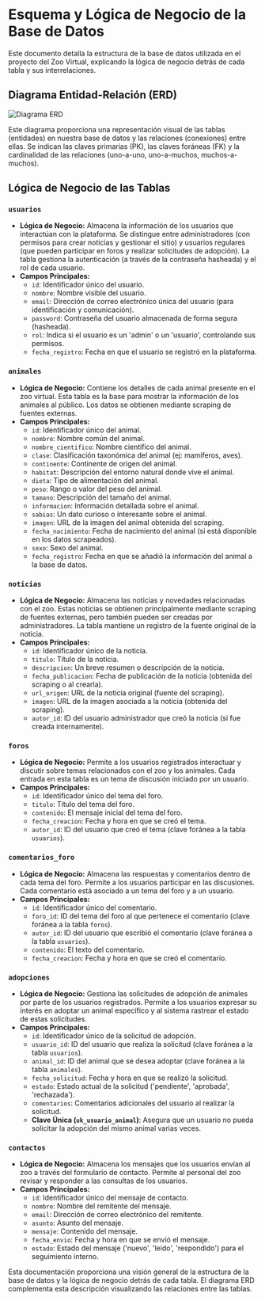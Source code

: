 # Esquema y Lógica de Negocio de la Base de Datos

Este documento detalla la estructura de la base de datos utilizada en el proyecto del Zoo Virtual, explicando la lógica de negocio detrás de cada tabla y sus interrelaciones.

## Diagrama Entidad-Relación (ERD)

![Diagrama ERD](../../frontend/public/img/DiagramaMYSQL.png)

Este diagrama proporciona una representación visual de las tablas (entidades) en nuestra base de datos y las relaciones (conexiones) entre ellas. Se indican las claves primarias (PK), las claves foráneas (FK) y la cardinalidad de las relaciones (uno-a-uno, uno-a-muchos, muchos-a-muchos).

## Lógica de Negocio de las Tablas

### `usuarios`

* **Lógica de Negocio:** Almacena la información de los usuarios que interactúan con la plataforma. Se distingue entre administradores (con permisos para crear noticias y gestionar el sitio) y usuarios regulares (que pueden participar en foros y realizar solicitudes de adopción). La tabla gestiona la autenticación (a través de la contraseña hasheada) y el rol de cada usuario.
* **Campos Principales:**
    * `id`: Identificador único del usuario.
    * `nombre`: Nombre visible del usuario.
    * `email`: Dirección de correo electrónico única del usuario (para identificación y comunicación).
    * `password`: Contraseña del usuario almacenada de forma segura (hasheada).
    * `rol`: Indica si el usuario es un 'admin' o un 'usuario', controlando sus permisos.
    * `fecha_registro`: Fecha en que el usuario se registró en la plataforma.

### `animales`

* **Lógica de Negocio:** Contiene los detalles de cada animal presente en el zoo virtual. Esta tabla es la base para mostrar la información de los animales al público. Los datos se obtienen mediante scraping de fuentes externas.
* **Campos Principales:**
    * `id`: Identificador único del animal.
    * `nombre`: Nombre común del animal.
    * `nombre_cientifico`: Nombre científico del animal.
    * `clase`: Clasificación taxonómica del animal (ej: mamíferos, aves).
    * `continente`: Continente de origen del animal.
    * `habitat`: Descripción del entorno natural donde vive el animal.
    * `dieta`: Tipo de alimentación del animal.
    * `peso`: Rango o valor del peso del animal.
    * `tamano`: Descripción del tamaño del animal.
    * `informacion`: Información detallada sobre el animal.
    * `sabias`: Un dato curioso o interesante sobre el animal.
    * `imagen`: URL de la imagen del animal obtenida del scraping.
    * `fecha_nacimiento`: Fecha de nacimiento del animal (si está disponible en los datos scrapeados).
    * `sexo`: Sexo del animal.
    * `fecha_registro`: Fecha en que se añadió la información del animal a la base de datos.

### `noticias`

* **Lógica de Negocio:** Almacena las noticias y novedades relacionadas con el zoo. Estas noticias se obtienen principalmente mediante scraping de fuentes externas, pero también pueden ser creadas por administradores. La tabla mantiene un registro de la fuente original de la noticia.
* **Campos Principales:**
    * `id`: Identificador único de la noticia.
    * `titulo`: Título de la noticia.
    * `descripcion`: Un breve resumen o descripción de la noticia.
    * `fecha_publicacion`: Fecha de publicación de la noticia (obtenida del scraping o al crearla).
    * `url_origen`: URL de la noticia original (fuente del scraping).
    * `imagen`: URL de la imagen asociada a la noticia (obtenida del scraping).
    * `autor_id`: ID del usuario administrador que creó la noticia (si fue creada internamente).

### `foros`

* **Lógica de Negocio:** Permite a los usuarios registrados interactuar y discutir sobre temas relacionados con el zoo y los animales. Cada entrada en esta tabla es un tema de discusión iniciado por un usuario.
* **Campos Principales:**
    * `id`: Identificador único del tema del foro.
    * `titulo`: Título del tema del foro.
    * `contenido`: El mensaje inicial del tema del foro.
    * `fecha_creacion`: Fecha y hora en que se creó el tema.
    * `autor_id`: ID del usuario que creó el tema (clave foránea a la tabla `usuarios`).

### `comentarios_foro`

* **Lógica de Negocio:** Almacena las respuestas y comentarios dentro de cada tema del foro. Permite a los usuarios participar en las discusiones. Cada comentario está asociado a un tema del foro y a un usuario.
* **Campos Principales:**
    * `id`: Identificador único del comentario.
    * `foro_id`: ID del tema del foro al que pertenece el comentario (clave foránea a la tabla `foros`).
    * `autor_id`: ID del usuario que escribió el comentario (clave foránea a la tabla `usuarios`).
    * `contenido`: El texto del comentario.
    * `fecha_creacion`: Fecha y hora en que se creó el comentario.

### `adopciones`

* **Lógica de Negocio:** Gestiona las solicitudes de adopción de animales por parte de los usuarios registrados. Permite a los usuarios expresar su interés en adoptar un animal específico y al sistema rastrear el estado de estas solicitudes.
* **Campos Principales:**
    * `id`: Identificador único de la solicitud de adopción.
    * `usuario_id`: ID del usuario que realiza la solicitud (clave foránea a la tabla `usuarios`).
    * `animal_id`: ID del animal que se desea adoptar (clave foránea a la tabla `animales`).
    * `fecha_solicitud`: Fecha y hora en que se realizó la solicitud.
    * `estado`: Estado actual de la solicitud ('pendiente', 'aprobada', 'rechazada').
    * `comentarios`: Comentarios adicionales del usuario al realizar la solicitud.
    * **Clave Única (`uk_usuario_animal`)**: Asegura que un usuario no pueda solicitar la adopción del mismo animal varias veces.

### `contactos`

* **Lógica de Negocio:** Almacena los mensajes que los usuarios envían al zoo a través del formulario de contacto. Permite al personal del zoo revisar y responder a las consultas de los usuarios.
* **Campos Principales:**
    * `id`: Identificador único del mensaje de contacto.
    * `nombre`: Nombre del remitente del mensaje.
    * `email`: Dirección de correo electrónico del remitente.
    * `asunto`: Asunto del mensaje.
    * `mensaje`: Contenido del mensaje.
    * `fecha_envio`: Fecha y hora en que se envió el mensaje.
    * `estado`: Estado del mensaje ('nuevo', 'leido', 'respondido') para el seguimiento interno.

Esta documentación proporciona una visión general de la estructura de la base de datos y la lógica de negocio detrás de cada tabla. El diagrama ERD complementa esta descripción visualizando las relaciones entre las tablas.